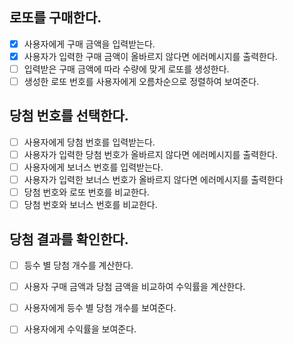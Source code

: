 ## 로또를 구매한다.

- [x]  사용자에게 구매 금액을 입력받는다.
- [x]  사용자가 입력한 구매 금액이 올바르지 않다면 에러메시지를 출력한다.
- [ ]  입력받은 구매 금액에 따라 수량에 맞게 로또를 생성한다.
- [ ]  생성한 로또 번호를 사용자에게 오름차순으로 정렬하여 보여준다.

## 당첨 번호를 선택한다.

- [ ]  사용자에게 당첨 번호를 입력받는다.
- [ ]  사용자가 입력한 당첨 번호가 올바르지 않다면 에러메시지를 출력한다.
- [ ]  사용자에게 보너스 번호를 입력받는다.
- [ ]  사용자가 입력한 보너스 번호가 올바르지 않다면 에러메시지를 출력한다
- [ ]  당첨 번호와 로또 번호를 비교한다.
- [ ]  당첨 번호와 보너스 번호를 비교한다.

## 당첨 결과를 확인한다.

- [ ]  등수 별 당첨 개수를 계산한다.
- [ ]  사용자 구매 금액과 당첨 금액을 비교하여 수익률을 계산한다.
- [ ]  사용자에게 등수 별 당첨 개수를 보여준다.
- [ ]  사용자에게 수익률을 보여준다.

